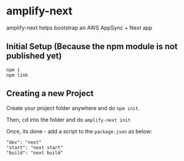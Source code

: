 # amplify-next

amplify-next helps bootstrap an AWS AppSync + Next app

## Initial Setup (Because the npm module is not published yet)

```
npm i
npm link
```

## Creating a new Project

Create your project folder anywhere and do `npm init`.

Then, cd into the folder and do `amplify-next init`

Once, its done - add a script to the `package.json` as below:

```
"dev": "next"
"start": "next start"
"build": "next build"
```
